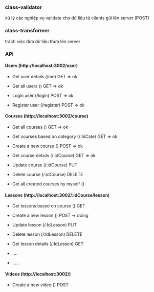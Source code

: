 ### class-validator

xử lý các nghiệp vụ validate cho dử liệu từ clients gửi lên server (POST)

### class-transformer

trách việc đưa dử liệu thừa lên server



### API
#### Users (http://localhost:3002/user)

- Get user details (/me) GET => ok

- Get all users () GET => ok

- Login user (/login) POST => ok

- Register user (/register) POST => ok

#### Courses (http://localhost:3002/course)
- Get all courses () GET => ok

- Get courses based on category (/:IdCate) GET => ok

- Create a new course () POST => ok

- Get course details (/:idCourse) GET => ok

- Update course (/:idCourse) PUT

- Delete course (/:idCourse) DELETE

- Get all created courses by myself ()

#### Lessons  (http://localhost:3002/:idCourse/lesson)
- Get lessons based on course () GET

- Create a new lesson () POST => doing

- Update lesson (/:IdLesson) PUT

- Delete lesson (/:IdLesson) DELETE

- Get lesson details (/:IdLesson) GET

- ....

- ......




#### Videos (http://localhost:3002/)
- Create a new video () POST
